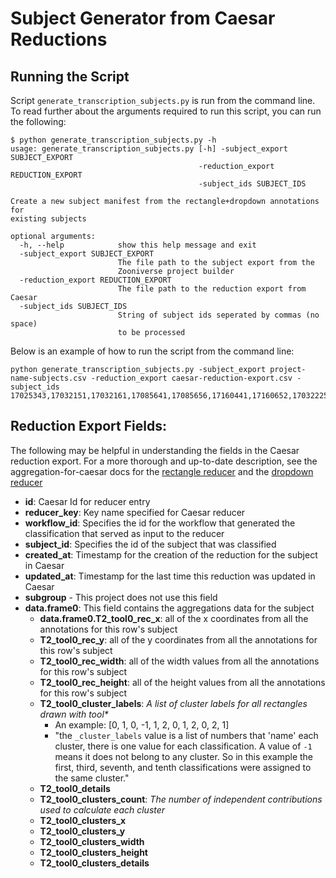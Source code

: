 # Subject Generator from Caesar Reductions

## Running the Script

Script `generate_transcription_subjects.py` is run from the command line. To read further about the arguments required to run this script, you can run the following:

```
$ python generate_transcription_subjects.py -h
usage: generate_transcription_subjects.py [-h] -subject_export SUBJECT_EXPORT
                                          -reduction_export REDUCTION_EXPORT
                                          -subject_ids SUBJECT_IDS

Create a new subject manifest from the rectangle+dropdown annotations for
existing subjects

optional arguments:
  -h, --help            show this help message and exit
  -subject_export SUBJECT_EXPORT
                        The file path to the subject export from the
                        Zooniverse project builder
  -reduction_export REDUCTION_EXPORT
                        The file path to the reduction export from Caesar
  -subject_ids SUBJECT_IDS
                        String of subject ids seperated by commas (no space)
                        to be processed
```

Below is an example of how to run the script from the command line:

```
python generate_transcription_subjects.py -subject_export project-name-subjects.csv -reduction_export caesar-reduction-export.csv -subject_ids 17025343,17032151,17032161,17085641,17085656,17160441,17160652,17032225
```

## Reduction Export Fields:
The following may be helpful in understanding the fields in the Caesar reduction export. For a more thorough and up-to-date description, see the aggregation-for-caesar docs for the [rectangle reducer](https://aggregation-caesar.zooniverse.org/reducers.html#rectangle-reducer) and the [dropdown reducer](https://aggregation-caesar.zooniverse.org/reducers.html#dropdown-reducer)

 - **id**: Caesar Id for reducer entry
 - **reducer_key**: Key name specified for Caesar reducer
 - **workflow_id**: Specifies the id for the workflow that generated the classification that served as input to the reducer
 - **subject_id**: Specifies the id of the subject that was classified
 - **created_at**: Timestamp for the creation of the reduction for the subject in Caesar
 - **updated_at**: Timestamp for the last time this reduction was updated in Caesar
 - **subgroup** - This project does not use this field
 - **data.frame0**: This field contains the aggregations data for the subject
    - **data.frame0.T2_tool0_rec_x**: all of the x coordinates from all the annotations for this row's subject
    - **T2_tool0_rec_y**: all of the y coordinates from all the annotations for this row's subject
    - **T2_tool0_rec_width**: all of the width values from all the annotations for this row's subject
    - **T2_tool0_rec_height**: all of the height values from all the annotations for this row's subject
    - **T2_tool0_cluster_labels**: _A list of cluster labels for all rectangles drawn with tool*_
        - An example: [0, 1, 0, -1, 1, 2, 0, 1, 2, 0, 2, 1]
        - "the `_cluster_labels` value is a list of numbers that 'name' each cluster, 
        there is one value for each classification.  A value of `-1` means it does not belong to any cluster.
        So in this example the first, third, seventh, and tenth classifications were assigned to the same cluster." 
    - **T2_tool0_details**
    - **T2_tool0_clusters_count**: _The number of independent contributions used to calculate each cluster_
    - **T2_tool0_clusters_x**
    - **T2_tool0_clusters_y**
    - **T2_tool0_clusters_width**
    - **T2_tool0_clusters_height**
    - **T2_tool0_clusters_details**
